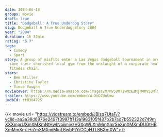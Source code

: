 ```yaml
---
date: 2004-06-18
groups: movie
draft: true
title: "Dodgeball: A True Underdog Story"
slug: Dodgeball A True Underdog Story 2004
year: "2004"
duration: 1h 32min
rating: "6.7"
tags:
  - Comedy
  - Sport
story: A group of misfits enter a Las Vegas dodgeball tournament in order to
  save their cherished local gym from the onslaught of a corporate health
  fitness chain.
stars:
  - Ben Stiller
  - Christine Taylor
  - Vince Vaughn
moviecover: https://m.media-amazon.com/images/M/MV5BMTIwMzE2MjM4MV5BMl5BanBnXkFtZTYwNjA1OTY3._V1_UX182_CR0,0,182,268_AL_.jpg
trailer: https://www.youtube.com/embed/W-XbDZUnUmw
imdbId: tt0364725
---
```


{{< movie url= "https://vidstream.to/embed/JBIsq7UtaF/?vclid=aa3a38d6876e2497f3997ff113a1983105f487b2b7ad7b552322d749mXXXmprUXmXMXmNtHwINbiimivzVGXgWLXmMmXmrSeXmXMXmDUGtHBXmMmXmTHiZmXMXmiMinLBwbPtYrCCoHTLBBXmXW">}}
